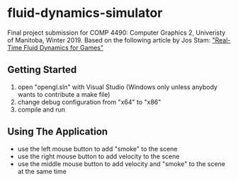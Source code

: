# fluid-dynamics-simulator

Final project submission for COMP 4490: Computer Graphics 2, Univeristy of Manitoba, Winter 2019.
Based on the following article by Jos Stam: ["Real-Time Fluid Dynamics for Games"](http://www.dgp.toronto.edu/people/stam/reality/Research/pdf/GDC03.pdf)

## Getting Started

1. open "opengl.sln" with Visual Studio (Windows only unless anybody wants to contribute a make file)
2. change debug configuration from "x64" to "x86"
3. compile and run

## Using The Application

* use the left mouse button to add "smoke" to the scene
* use the right mouse button to add velocity to the scene
* use the middle mouse button to add velocity and "smoke" to the scene at the same time
